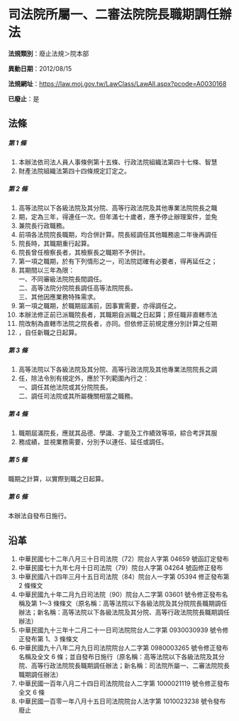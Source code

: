# 司法院所屬一、二審法院院長職期調任辦法

**法規類別**：廢止法規＞院本部

**異動日期**：2012/08/15  

**法規網址**：https://law.moj.gov.tw/LawClass/LawAll.aspx?pcode=A0030168

**已廢止**：是



## 法條
##### 第 1 條
1. 本辦法依司法人員人事條例第十五條、行政法院組織法第四十七條、智慧
1. 財產法院組織法第四十四條規定訂定之。

##### 第 2 條
1. 高等法院以下各級法院及其分院、高等行政法院及其他專業法院院長之職
1. 期，定為三年，得連任一次。但年滿七十歲者，應予停止辦理案件，並免
1. 兼院長行政職務。
1. 前項各法院院長職期，均合併計算。院長經調任其他職務逾二年後再調任
1. 院長時，其職期重行起算。
1. 院長曾任檢察長者，其檢察長之職期不予併計。
1. 第一項之職期，於有下列情形之一，司法院認確有必要者，得再延任之；
1. 其期間以三年為限：  
一、不同審級法院院長間調任。  
二、高等法院分院院長調任高等法院院長。  
三、其他因應業務特殊需求。
1. 第一項之職期，於職期屆滿前，因事實需要，亦得調任之。
1. 本辦法修正前已派職院長者，其職期自派職之日起算；原任職非直轄市法
1. 院改制為直轄市法院之院長者，亦同。但依修正前規定應分別計算之任期
1. ，自任新職之日起算。

##### 第 3 條
1. 高等法院以下各級法院及其分院、高等行政法院及其他專業法院院長之調
1. 任，除法令別有規定外，應於下列範圍內行之：  
一、調任其他法院或其分院院長。  
二、調任司法院或其所屬機關相當之職務。

##### 第 4 條
1. 職期屆滿院長，應就其品德、學識、才能及工作績效等項，綜合考評其服
1. 務成績，並視業務需要，分別予以連任、延任或調任。

##### 第 5 條
職期之計算，以實際到職之日起算。

##### 第 6 條
本辦法自發布日施行。

## 沿革
1. 中華民國七十二年八月三十日司法院（72）院台人字第 04659  號函訂定發布
1. 中華民國七十九年七月十日司法院（79）院台人字第 04264  號函修正發布
1. 中華民國八十四年三月十五日司法院（84）院台人一字第 05394  修正發布第 2  條條文
1. 中華民國九十年二月九日司法院（90）院台人二字第 03601  號令修正發布名稱及第 1～3 條條文（原名稱：高等法院以下各級法院及其分院院長職期調任辦法；新名稱：高等法院以下各級法院及其分院、高等行政法院院長職期調任辦法）
1. 中華民國九十三年十二月二十一日司法院院台人二字第 0930030939 號令修正發布第 1、3 條條文
1. 中華民國九十八年二月九日司法院院台人二字第 0980003265 號令修正發布名稱及全文 6  條；並自發布日施行（原名稱：高等法院以下各級法院及其分院、高等行政法院院長職期調任辦法；新名稱：司法院所屬一、二審法院院長職期調任辦法）
1. 中華民國一百年八月二十四日司法院院台人二字第 1000021119 號令修正發布全文 6  條
1. 中華民國一百零一年八月十五日司法院院台人法字第 1010023238 號令發布廢止
